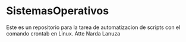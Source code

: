 # SistemasOperativos 
Este es un repositorio para la tarea de automatizacion de scripts con el comando crontab en Linux.
Atte Narda Lanuza